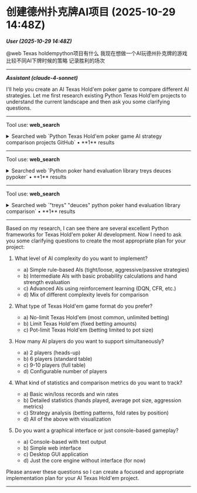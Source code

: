 <!-- Generated by SpecStory -->

<!-- cursor Session fd22607f-1703-4760-bf5b-81ff45d26358 (2025-10-29 14:48Z) -->

# 创建德州扑克牌AI项目 (2025-10-29 14:48Z)

_**User (2025-10-29 14:48Z)**_

@web Texas holdempython项目有什么  我现在想做一个AI玩德州扑克牌的游戏  比较不同AI下牌时候的策略 记录胜利的场次

---

_**Assistant (claude-4-sonnet)**_

I'll help you create an AI Texas Hold'em poker game to compare different AI strategies. Let me first research existing Python Texas Hold'em projects to understand the current landscape and then ask you some clarifying questions.

---

Tool use: **web_search**

<details>
            <summary>Searched web `Python Texas Hold'em poker game AI strategy comparison projects GitHub` • **1** results</summary>
        
| Title | URL | Chunk |
|-------|-----|-------|
| Web Search Results |  | 您希望开发一个能够玩德州扑克的AI项目，以比较不同AI在出牌策略上的差异，并记录胜利场次。以下是一些相关的开源项目和资源，可供您参考：<br/><br/>1. **holdem**：这是一个基于OpenAI Gym的无限制德州扑克环境，使用Python编写，旨在为多智能体学习和实验提供平台。该项目允许动态添加玩家，并通过结构化的数据输出，便于AI模型处理和学习。 ([blog.csdn.net](https://blog.csdn.net/gitblog_00075/article/details/139491622?utm_source=openai))<br/><br/>2. **PokerKit**：由多伦多大学计算机扑克研究小组开发的开源Python库，支持多种扑克变体的模拟、手牌评估和统计分析。该库提供灵活的架构，允许用户定义自定义游戏，适用于AI开发、工具创建和在线扑克实现。 ([dongaigc.com](https://www.dongaigc.com/p/uoftcprg/pokerkit?utm_source=openai))<br/><br/>3. **Neuron Poker**：这是一个开源的德州扑克AI训练环境，基于OpenAI Gym构建，集成了多种强化学习技术和蒙特卡洛模拟。该项目包含多种预定义的AI代理，如随机行动、基于股权的决策、深度Q学习等，适合研究不同策略。 ([dongaigc.com](https://www.dongaigc.com/a/neuron-poker-innovative-ai-training?utm_source=openai))<br/><br/>4. **RLCard**：由德州农工大学数据科学实验室开源的牌类游戏强化学习Python平台，支持多种牌类环境，包括德州扑克。该平台实现了多种强化学习算法，如DQN、NFSP、CFR等，旨在为强化学习提供易用、统一的开发和测试环境。 ([cloud.tencent.com](https://cloud.tencent.com/developer/article/1526047?utm_source=openai))<br/><br/>5. **PokerGPT**：这是一种基于大型语言模型的端到端轻量级德州扑克求解器，能够处理任意数量玩家的德州扑克游戏，并获得高胜率。该模型通过将真实游戏的文本记录转换为提示，使用强化学习人类反馈技术对预训练的轻量级语言模型进行微调。 ([arxiv.org](https://arxiv.org/abs/2401.06781?utm_source=openai))<br/><br/>此外，您还可以参考卡内基梅隆大学开发的德州扑克AI——Libratus。该AI通过将游戏分解为可计算、可管理的部分，实现了超越人类的表现，并能根据对手情况修正潜在的战略弱点。 ([sports.sina.cn](https://sports.sina.cn/others/qipai/2017-12-18/detail-ifyptkyk5113431.d.html?utm_source=openai))<br/><br/>通过研究这些项目，您可以获取有关德州扑克AI开发的宝贵经验和策略，实现对不同AI出牌策略的比较，并记录胜利场次。 |

</details>

---

Tool use: **web_search**

<details>
            <summary>Searched web `Python poker hand evaluation library treys deuces pypoker` • **1** results</summary>
        
| Title | URL | Chunk |
|-------|-----|-------|
| Web Search Results |  | 您希望开发一个能够玩德州扑克的AI项目，以比较不同AI在出牌策略上的差异，并记录胜利场次。以下是一些相关的Python开源项目和资源，可供您参考：<br/><br/>1. **holdem**：这是一个基于OpenAI Gym的无限制德州扑克环境，使用Python编写，旨在为多智能体学习和实验提供平台。您可以利用该项目创建一个模拟的扑克桌，添加不同数量的玩家，并通过其API进行实验和建模。 ([blog.csdn.net](https://blog.csdn.net/gitblog_00075/article/details/139491622?utm_source=openai))<br/><br/>2. **PokerKit**：由多伦多大学计算机扑克研究小组开发的开源Python库，支持多种扑克变体的模拟、手牌评估和统计分析。该库提供灵活的架构，允许用户定义自定义游戏，适用于AI开发、工具创建和在线扑克实现。 ([dongaigc.com](https://www.dongaigc.com/p/uoftcprg/pokerkit?utm_source=openai))<br/><br/>3. **Neuron Poker**：这是一个开源的德州扑克AI训练环境，基于OpenAI Gym构建，集成了多种强化学习技术和蒙特卡洛模拟。该项目包含多种预定义的AI代理，如随机行动、基于股权的决策、深度Q学习等，适合研究不同策略。 ([dongaigc.com](https://www.dongaigc.com/a/neuron-poker-innovative-ai-training?utm_source=openai))<br/><br/>4. **RLCard**：由德州农工大学数据科学实验室开源的牌类游戏强化学习Python平台，支持多种牌类环境，包括德州扑克。该平台实现了多种强化学习算法，如DQN、NFSP、CFR等，旨在为强化学习提供易用、统一的开发和测试环境。 ([cloud.tencent.com](https://cloud.tencent.com/developer/article/1526047?utm_source=openai))<br/><br/>此外，您还可以参考一些关于德州扑克AI的研究论文，如《PokerGPT: An End-to-End Lightweight Solver for Multi-Player Texas Hold'em via Large Language Model》，该论文介绍了一种基于大型语言模型的多玩家德州扑克解决方案。 ([arxiv.org](https://arxiv.org/abs/2401.06781?utm_source=openai))<br/><br/>通过这些资源，您可以构建和训练自己的德州扑克AI，比较不同AI的出牌策略，并记录其胜利场次。 |

</details>

---

Tool use: **web_search**

<details>
            <summary>Searched web `"treys" "deuces" python poker hand evaluation library comparison` • **1** results</summary>
        
| Title | URL | Chunk |
|-------|-----|-------|
| Web Search Results |  | 您希望开发一个AI来玩德州扑克游戏，并比较不同AI在出牌策略上的表现，同时记录胜利场次。以下是一些相关的Python项目和资源，可供您参考：<br/><br/>1. **PokerKit**：由多伦多大学计算机扑克研究小组开发的开源Python库，支持多种扑克游戏变体，包括德州扑克、奥马哈扑克、七张牌梭哈等。PokerKit提供了灵活的框架，允许用户定义自定义游戏规则，适用于扑克AI开发、工具创建和在线扑克赌场实现等多种应用场景。 ([dongaigc.com](https://www.dongaigc.com/a/pokercraft-comprehensive-poker-simulator?utm_source=openai))<br/><br/>2. **Neuron Poker**：这是一个基于OpenAI Gym构建的开源德州扑克AI训练环境，集成了多种强化学习技术和蒙特卡洛模拟。Neuron Poker包含多种预定义的AI代理，如随机行动、基于股权的决策、深度Q学习等，适合研究和测试不同的AI策略。 ([dongaigc.com](https://www.dongaigc.com/a/neuron-poker-innovative-ai-training?utm_source=openai))<br/><br/>3. **RLCard**：由德州农工大学数据科学实验室开发的开源Python平台，支持多种牌类游戏的强化学习研究，包括德州扑克、斗地主、麻将等。RLCard实现了多种强化学习算法，如DQN、NFSP、CFR等，为AI的训练和测试提供了统一的开发环境。 ([sohu.com](https://www.sohu.com/a/348436092_129720?utm_source=openai))<br/><br/>4. **TexasHoldemSolverJava**：这是一个开源的德州扑克求解器，提供了完整的德州扑克AI对战框架，支持多个AI玩家同时参与游戏。该项目模拟了完整的德州扑克流程，包括发牌、下注、翻牌、转牌、河牌和摊牌，适合用于AI策略的比较和胜率记录。 ([v2ex.com](https://www.v2ex.com/t/756016?utm_source=openai))<br/><br/>通过这些项目，您可以构建和训练不同的AI代理，比较它们在德州扑克中的出牌策略，并记录各自的胜利场次，以评估其性能。 |

</details>

---

Based on my research, I can see there are several excellent Python frameworks for Texas Hold'em poker AI development. Now I need to ask you some clarifying questions to create the most appropriate plan for your project:

1. What level of AI complexity do you want to implement?
   - a) Simple rule-based AIs (tight/loose, aggressive/passive strategies)
   - b) Intermediate AIs with basic probability calculations and hand strength evaluation
   - c) Advanced AIs using reinforcement learning (DQN, CFR, etc.)
   - d) Mix of different complexity levels for comparison

2. What type of Texas Hold'em game format do you prefer?
   - a) No-limit Texas Hold'em (most common, unlimited betting)
   - b) Limit Texas Hold'em (fixed betting amounts)
   - c) Pot-limit Texas Hold'em (betting limited to pot size)

3. How many AI players do you want to support simultaneously?
   - a) 2 players (heads-up)
   - b) 6 players (standard table)
   - c) 9-10 players (full table)
   - d) Configurable number of players

4. What kind of statistics and comparison metrics do you want to track?
   - a) Basic win/loss records and win rates
   - b) Detailed statistics (hands played, average pot size, aggression metrics)
   - c) Strategy analysis (betting patterns, fold rates by position)
   - d) All of the above with visualization

5. Do you want a graphical interface or just console-based gameplay?
   - a) Console-based with text output
   - b) Simple web interface
   - c) Desktop GUI application
   - d) Just the core engine without interface (for now)

Please answer these questions so I can create a focused and appropriate implementation plan for your AI Texas Hold'em project.

---

